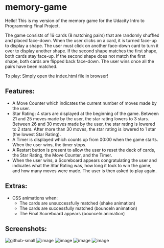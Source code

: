 # memory-game

Hello! This is my version of the memory game for the Udacity Intro to Programming Final Project. 

The game consists of 16 cards (8 matching pairs) that are randomly shuffled and placed face-down. When the user clicks on a card, it is turned face-up to display a shape. The user must click on another face-down card to turn it over to display another shape. If the second shape matches the first shape, both cards stay face-up. If the second shape does not match the first shape, both cards are flipped back face-down. The user wins once all the pairs have been matched.

To play: Simply open the index.html file in browser!

## Features:
- A Move Counter which indicates the current number of moves made by the user.
- Star Rating: 4 stars are displayed at the beginning of the game. Between 21 and 25 moves made by the user, the star rating lowers to 3 stars. Between 26 and 30 moves made by the user, the star rating is lowered to 2 stars. After more than 30 moves, the star rating is lowered to 1 star (the lowest Star Rating).
- A Timer is displayed which counts up from 00:00 when the game starts. When the user wins, the timer stops.
- A Restart button is present to allow the user to reset the deck of cards, the Star Rating, the Move Counter, and the Timer.
- When the user wins, a Scoreboard appears congratulating the user and indicates what the Star Rating was, how long it took to win the game, and how many moves were made. The user is then asked to play again.

## Extras:
- CSS animations when:
  - The cards are unsuccessfully matched (shake animation)
  - The cards are successfully matched (bounceIn animation)
  - The Final Scoreboard appears (bounceIn animation)

## Screenshots: 

![github-small](https://i.imgur.com/CSOgv3g.png)
![image](https://i.imgur.com/UlR6iOF.png)
![image](https://i.imgur.com/Ir5IeZ4.png)
![image](https://i.imgur.com/yA74c2P.png)
![image](https://i.imgur.com/7lKXeam.png)
